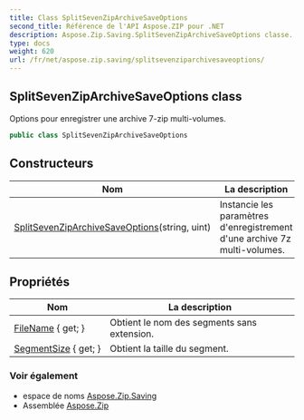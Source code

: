 ```yaml
---
title: Class SplitSevenZipArchiveSaveOptions
second_title: Référence de l'API Aspose.ZIP pour .NET
description: Aspose.Zip.Saving.SplitSevenZipArchiveSaveOptions classe. Options pour enregistrer une archive 7zip multivolumes.
type: docs
weight: 620
url: /fr/net/aspose.zip.saving/splitsevenziparchivesaveoptions/
---
```

## SplitSevenZipArchiveSaveOptions class

Options pour enregistrer une archive 7-zip multi-volumes.

```csharp
public class SplitSevenZipArchiveSaveOptions
```

## Constructeurs

| Nom | La description |
| --- | --- |
| [SplitSevenZipArchiveSaveOptions](splitsevenziparchivesaveoptions/)(string, uint) | Instancie les paramètres d'enregistrement d'une archive 7z multi-volumes. |

## Propriétés

| Nom | La description |
| --- | --- |
| [FileName](../../aspose.zip.saving/splitsevenziparchivesaveoptions/filename/) { get; } | Obtient le nom des segments sans extension. |
| [SegmentSize](../../aspose.zip.saving/splitsevenziparchivesaveoptions/segmentsize/) { get; } | Obtient la taille du segment. |

### Voir également

* espace de noms [Aspose.Zip.Saving](../../aspose.zip.saving/)
* Assemblée [Aspose.Zip](../../)


